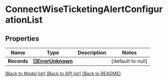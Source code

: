 # ConnectWiseTicketingAlertConfigurationList

## Properties
Name | Type | Description | Notes
------------ | ------------- | ------------- | -------------
**Records** | [**[]ErrorUnknown**](.md) |  | [default to null]

[[Back to Model list]](../README.md#documentation-for-models) [[Back to API list]](../README.md#documentation-for-api-endpoints) [[Back to README]](../README.md)


